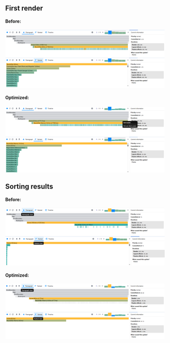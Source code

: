 ## First render

#### Before:

![](docs/before_render.png)
![](docs/before_render_rank.png)

#### Optimized:

![](docs/optimized_first-render.png)
![](docs/optimized_first-render-rank.png)

## Sorting results

#### Before:

![](docs/before_sorted.png)
![](docs/before_sorted_rank.png)

#### Optimized:

![](docs/optimized_sorted.png)
![](docs/optimized_sorted_rank.png)
